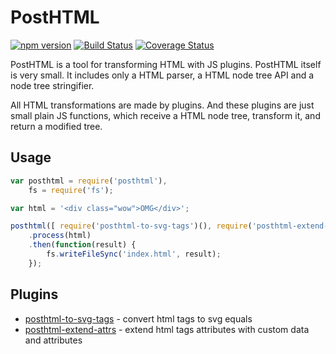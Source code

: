 # PostHTML
[![npm version](https://badge.fury.io/js/posthtml.svg)](http://badge.fury.io/js/posthtml)
[![Build Status](https://travis-ci.org/posthtml/posthtml.svg)](https://travis-ci.org/posthtml/posthtml)
[![Coverage Status](https://coveralls.io/repos/posthtml/posthtml/badge.svg?branch=master)](https://coveralls.io/r/posthtml/posthtml?branch=master)

PostHTML is a tool for transforming HTML with JS plugins. PostHTML itself is very small. It includes only a HTML parser, a HTML node tree API and a node tree stringifier.

All HTML transformations are made by plugins. And these plugins are just small plain JS functions, which receive a HTML node tree, transform it, and return a modified tree.

## Usage

``` javascript
var posthtml = require('posthtml'),
    fs = require('fs');

var html = '<div class="wow">OMG</div>';

posthtml([ require('posthtml-to-svg-tags')(), require('posthtml-extend-attrs')() ])
    .process(html)
    .then(function(result) {
        fs.writeFileSync('index.html', result);
    });
```

## Plugins

- [posthtml-to-svg-tags](https://github.com/theprotein/posthtml-to-svg-tags) - convert html tags to svg equals
- [posthtml-extend-attrs](https://github.com/theprotein/posthtml-extend-attrs) - extend html tags attributes with custom data and attributes
